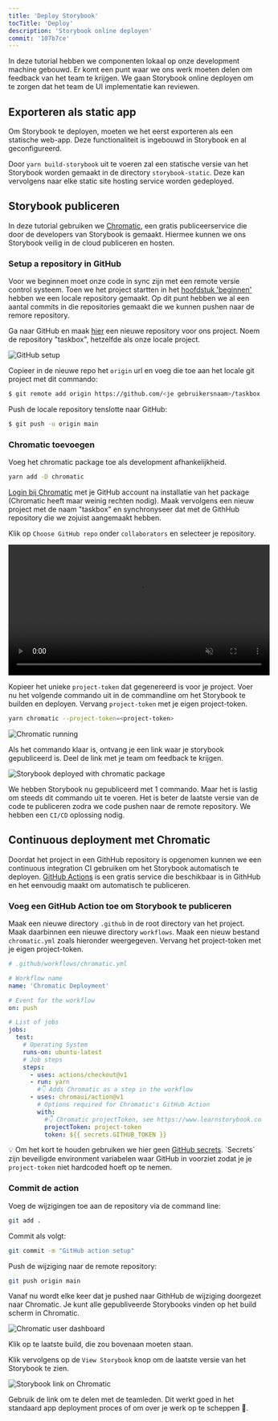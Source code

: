 ```yaml
---
title: 'Deploy Storybook'
tocTitle: 'Deploy'
description: 'Storybook online deployen'
commit: '107b7ce'
---
```


In deze tutorial hebben we componenten lokaal op onze development machine gebouwd. Er komt een punt waar we ons werk moeten delen om feedback van het team te krijgen. We gaan Storybook online deployen om te zorgen dat het team de UI implementatie kan reviewen.

## Exporteren als static app

Om Storybook te deployen, moeten we het eerst exporteren als een statische web-app. Deze functionaliteit is ingebouwd in Storybook en al geconfigureerd.

Door `yarn build-storybook` uit te voeren zal een statische versie van het Storybook worden gemaakt in de directory `storybook-static`. Deze kan vervolgens naar elke static site hosting service worden gedeployed.

## Storybook publiceren

In deze tutorial gebruiken we [Chromatic](https://www.chromatic.com/), een gratis publiceerservice die door de developers van Storybook is gemaakt. Hiermee kunnen we ons Storybook veilig in de cloud publiceren en hosten.

### Setup a repository in GitHub

Voor we beginnen moet onze code in sync zijn met een remote versie control systeem. Toen we het project startten in het [hoofdstuk 'beginnen'](/intro-to-storybook/vue/nl/get-started) hebben we een locale repository gemaakt. Op dit punt hebben we al een aantal commits in die repositories gemaakt die we kunnen pushen naar de remore repository.

Ga naar GitHub en maak [hier](https://github.com/new) een nieuwe repository voor ons project. Noem de repository "taskbox", hetzelfde als onze locale project.

![GitHub setup](/intro-to-storybook/github-create-taskbox.png)

Copieer in de nieuwe repo het `origin` url en voeg die toe aan het locale git project met dit commando:

```bash
$ git remote add origin https://github.com/<je gebruikersnaam>/taskbox.git
```

Push de locale repository tenslotte naar GitHub:

```bash
$ git push -u origin main
```

### Chromatic toevoegen

Voeg het chromatic package toe als development afhankelijkheid.

```bash
yarn add -D chromatic
```

[Login bij Chromatic](https://www.chromatic.com/start) met je GitHub account na installatie van het package (Chromatic heeft maar weinig rechten nodig).
Maak vervolgens een nieuw project met de naam "taskbox" en synchronyseer dat met de GithHub repository die we zojuist aangemaakt hebben.

Klik op `Choose GitHub repo` onder `collaborators` en selecteer je repository.

<video autoPlay muted playsInline loop style="width:520px; margin: 0 auto;">
  <source
    src="/intro-to-storybook/chromatic-setup-learnstorybook.mp4"
    type="video/mp4"
  />
</video>

Kopieer het unieke `project-token` dat gegenereerd is voor je project. Voer nu het volgende commando uit in de commandline om het Storybook te builden en deployen. Vervang `project-token` met je eigen project-token.

```bash
yarn chromatic --project-token=<project-token>
```

![Chromatic running](/intro-to-storybook/chromatic-manual-storybook-console-log.png)

Als het commando klaar is, ontvang je een link waar je storybook gepubliceerd is. Deel de link met je team om feedback te krijgen.

![Storybook deployed with chromatic package](/intro-to-storybook/chromatic-manual-storybook-deploy-6-0.png)

We hebben Storybook nu gepubliceerd met 1 commando. Maar het is lastig om steeds dit commando uit te voeren. Het is beter de laatste versie van de code te publiceren zodra we code pushen naar de remote repository. We hebben een `CI/CD` oplossing nodig.

## Continuous deployment met Chromatic

Doordat het project in een GithHub repository is opgenomen kunnen we een continuous integration CI gebruiken om het Storybook automatisch te deployen. [GitHub Actions](https://github.com/features/actions) is een gratis service die beschikbaar is in GithHub en het eenvoudig maakt om automatisch te publiceren.

### Voeg een GitHub Action toe om Storybook te publiceren

Maak een nieuwe directory `.github` in de root directory van het project. Maak daarbinnen een nieuwe directory `workflows`. Maak een nieuw bestand `chromatic.yml` zoals hieronder weergegeven. Vervang het project-token met je eigen project-token.

```yaml
# .github/workflows/chromatic.yml

# Workflow name
name: 'Chromatic Deployment'

# Event for the workflow
on: push

# List of jobs
jobs:
  test:
    # Operating System
    runs-on: ubuntu-latest
    # Job steps
    steps:
      - uses: actions/checkout@v1
      - run: yarn
        #👇 Adds Chromatic as a step in the workflow
      - uses: chromaui/action@v1
        # Options required for Chromatic's GitHub Action
        with:
          #👇 Chromatic projectToken, see https://www.learnstorybook.com/intro-to-storybook/vue/en/deploy/ to obtain it
          projectToken: project-token
          token: ${{ secrets.GITHUB_TOKEN }}
```

<div class="aside"><p>💡 Om het kort te houden gebruiken we hier geen <a href="https://help.github.com/en/actions/configuring-and-managing-workflows/creating-and-storing-encrypted-secrets">GitHub secrets</a>. `Secrets` zijn beveiligde environment variabelen waar GitHub in voorziet zodat je je <code>project-token</code> niet hardcoded hoeft op te nemen.</p></div>

### Commit de action

Voeg de wijzigingen toe aan de repository via de command line:

```bash
git add .
```

Commit als volgt:

```bash
git commit -m "GitHub action setup"
```

Push de wijziging naar de remote repository:

```bash
git push origin main
```

Vanaf nu wordt elke keer dat je pushed naar GithHub de wijziging doorgezet naar Chromatic. Je kunt alle gepubliveerde Storybooks vinden op het build scherm in Chromatic.

![Chromatic user dashboard](/intro-to-storybook/chromatic-user-dashboard.png)

Klik op te laatste build, die zou bovenaan moeten staan.

Klik vervolgens op de `View Storybook` knop om de laatste versie van het Storybook te zien.

![Storybook link on Chromatic](/intro-to-storybook/chromatic-build-storybook-link.png)

Gebruik de link om te delen met de teamleden. Dit werkt goed in het standaard app deployment proces of om over je werk op te scheppen 💅.
